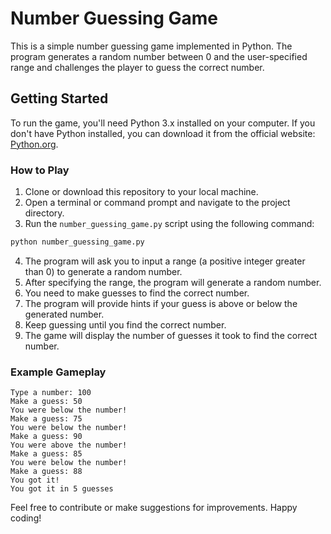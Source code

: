 # Number Guessing Game

This is a simple number guessing game implemented in Python. The program generates a random number between 0 and the user-specified range and challenges the player to guess the correct number.

## Getting Started

To run the game, you'll need Python 3.x installed on your computer. If you don't have Python installed, you can download it from the official website: [Python.org](https://www.python.org/downloads/).

### How to Play

1. Clone or download this repository to your local machine.
2. Open a terminal or command prompt and navigate to the project directory.
3. Run the `number_guessing_game.py` script using the following command:

```bash
python number_guessing_game.py
```

4. The program will ask you to input a range (a positive integer greater than 0) to generate a random number.
5. After specifying the range, the program will generate a random number.
6. You need to make guesses to find the correct number.
7. The program will provide hints if your guess is above or below the generated number.
8. Keep guessing until you find the correct number.
9. The game will display the number of guesses it took to find the correct number.

### Example Gameplay

```
Type a number: 100
Make a guess: 50
You were below the number!
Make a guess: 75
You were below the number!
Make a guess: 90
You were above the number!
Make a guess: 85
You were below the number!
Make a guess: 88
You got it!
You got it in 5 guesses
```

Feel free to contribute or make suggestions for improvements. Happy coding!
